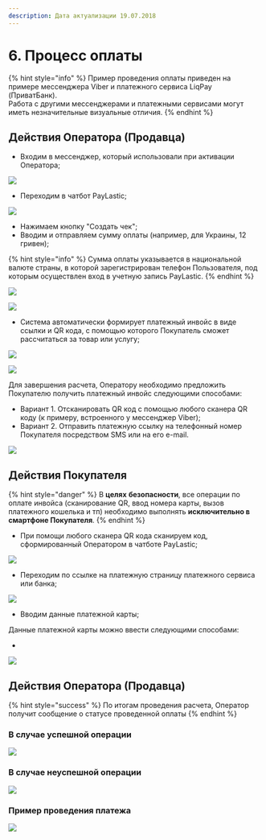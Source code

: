 ```yaml
---
description: Дата актуализации 19.07.2018
---
```


# 6. Процесс оплаты

{% hint style="info" %}
Пример проведения оплаты приведен на примере мессенджера Viber и платежного сервиса LiqPay \(ПриватБанк\).  
Работа с другими мессенджерами и платежными сервисами могут иметь незначительные визуальные отличия.
{% endhint %}

## Действия Оператора \(Продавца\)

* Входим в мессенджер, который использовали при активации Оператора;

![](../.gitbook/assets/image-52.png)

* Переходим в чатбот PayLastic;

![](../.gitbook/assets/image-17.png)

* Нажимаем кнопку "Создать чек";
* Вводим и отправляем сумму оплаты \(например, для Украины, 12 гривен\);

{% hint style="info" %}
Сумма оплаты указывается в национальной валюте страны, в которой зарегистрирован телефон Пользователя, под которым осуществлен вход в учетную запись PayLastic.
{% endhint %}

![](../.gitbook/assets/image-57.png)

![](../.gitbook/assets/image-8.png)

* Система автоматически формирует платежный инвойс в виде ссылки и QR кода, с помощью которого Покупатель сможет рассчитаться за товар или услугу;

![](../.gitbook/assets/image-33.png)

![](../.gitbook/assets/image-39.png)

Для завершения расчета, Оператору необходимо предложить Покупателю получить платежный инвойс следующими способами:

* Вариант 1. Отсканировать QR код с помощью любого сканера QR коду \(к примеру, встроенного у мессенджер Viber\);
* Вариант 2. Отправить платежную ссылку на телефонный номер Покупателя посредством SMS или на его e-mail.

![](../.gitbook/assets/image-3.png)

## Действия Покупателя

{% hint style="danger" %}
В **целях** **безопасности**, все операции по оплате инвойса \(сканирование QR, ввод номера карты, вызов платежного кошелька и тп\) необходимо выполнять **исключительно в смартфоне Покупателя**.
{% endhint %}

* При помощи любого сканера QR кода сканируем код, сформированный Оператором в чатботе PayLastic; 

![](../.gitbook/assets/image-44.png)

* Переходим по ссылке на платежную страницу платежного сервиса или банка;

![](../.gitbook/assets/image-60.png)

* Вводим данные платежной карты;

Данные платежной карты можно ввести следующими способами:

* 
![](../.gitbook/assets/image-11.png)

## Действия Оператора \(Продавца\)

{% hint style="success" %}
По итогам проведения расчета, Оператор получит сообщение о статусе проведенной оплаты
{% endhint %}

### В случае успешной операции

![](../.gitbook/assets/image-41.png)

### В случае неуспешной операции

![](../.gitbook/assets/image-27.png)

### Пример проведения платежа

![](../.gitbook/assets/ezgif.com-video-to-gif_mnaual.gif)


